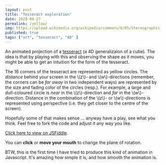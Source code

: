 ```yaml
---
layout: post
title: "Tesseract exploration"
date: 2020-09-27
permalink: /yellow/
img: https://upload.wikimedia.org/wikipedia/commons/0/05/Stereographic_polytope_8cell.png
published: true
tags: ["art", "tesseract", "4D" ]
---
```


An animated projection of a [tesseract](https://smcateer.github.io/) (a 4D generalizaion of a cube). The idea is that by playing with this and observing the shape as it moves, you might be able to get an intuition for the form of the tesseract.

The 16 corners of the tesseract are represented as yellow circles. The *distance* behind your screen in the \\(z\\)- and \\(w\\)-directions (remember, the corners can be *far away* in two independent ways) are represented by the size and fading color of the circles (resp.). For example, a large and dull-coloured circle is *near* in the \\(z\\)-direction and *far* in the \\(w\\)-direction. Distance in the combination of the \\(z\\)- or \\(w\\)-directions is represented using perspective (i.e. they get closer to the centre of the screen).

Hopefully some of that makes sense ... anyway have a play, see what you think. Feel free to fork the code and adjust it any way you like. 

[Click here to view on JSFiddle](http://jsfiddle.net/smcateer/jypf12rL/show/).

You can **click** or **move your mouth** to change the plane of rotation.

BTW, this is the first time I have tried to produce this kind of animation in Javascript. It's amazing how simple it is, and how smooth the animation is.
